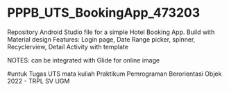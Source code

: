 # PPPB_UTS_BookingApp_473203

Repository Android Studio file for a simple Hotel Booking App.
Build with Material design
Features: Login page, Date Range picker, spinner, Recyclerview, Detail Activity with template

NOTES: can be integrated with Glide for online image

#untuk Tugas UTS mata kuliah Praktikum Pemrograman Berorientasi Objek 2022 - TRPL SV UGM

